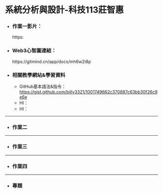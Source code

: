 # 系統分析與設計-科技113莊智惠
<!DOCTYPE html>
<html>
<body>

* <h3>作業一影片：</h3>
  https:
  
* <h3>Web3心智圖連結：</h3>
  https://gitmind.cn/app/docs/mh6w2i8p
  
* <h3>相關教學網站&學習資料</h3>

  - GitHub基本語法&指令：https://gist.github.com/billy3321/1001749662c370887c63bb30f26c9e6e
  - HI：
  - HI：

---
* <h3>作業二</h3>

---
* <h3>作業三</h3>

---
* <h3>作業四</h3>

---  
* <h3>專題</h3>

  
</body>
</html>
